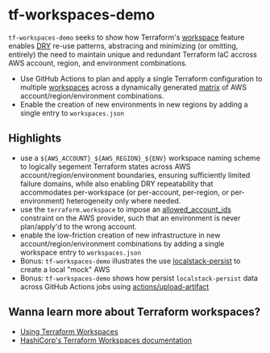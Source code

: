# tf-workspaces-demo

`tf-workspaces-demo` seeks to show how Terraform's [workspace](https://developer.hashicorp.com/terraform/language/state/workspaces) feature enables [DRY](https://en.wikipedia.org/wiki/Don%27t_repeat_yourself) re-use patterns, abstracing and minimizing (or omitting, entirely) the need to maintain unique and redundant Terraform IaC accross AWS account, region, and environment combinations.

* Use GitHub Actions to plan and apply a single Terraform configuration to multiple [workspaces](https://developer.hashicorp.com/terraform/language/state/workspaces) across a dynamically generated [matrix](https://docs.github.com/en/actions/using-jobs/using-a-matrix-for-your-jobs) of AWS account/region/environment combinations.
* Enable the creation of new environments in new regions by adding a single entry to `workspaces.json`

## Highlights

* use a `${AWS_ACCOUNT}_${AWS_REGION}_${ENV}` workspace naming scheme to
  logically segement Terraform states across AWS account/region/environment
  boundaries, ensuring sufficiently limited failure domains, while also enabling
  DRY repeatability that accommodates per-workspace (or per-account, per-region,
  or per-environment) heterogeneity only where needed.
* use the `terraform.workspace` to impose an [allowed_account_ids](https://registry.terraform.io/providers/hashicorp/aws/latest/docs#allowed_account_ids) constraint on the AWS provider, such that an environment is never plan/apply'd to the wrong account.
* enable the low-friction creation of new infrastructure in new account/region/environment combinations by adding a single workspace entry to `workspaces.json`
* Bonus: `tf-workspaces-demo` illustrates the use [localstack-persist](https://hub.docker.com/r/gresau/localstack-persist) to create a local "mock" AWS
* Bonus: `tf-workspaces-demo` shows how persist `localstack-persist` data across GitHub Actions jobs using [actions/upload-artifact](https://github.com/actions/upload-artifact)

## Wanna learn more about Terraform workspaces?

* [Using Terraform Workspaces](https://mikeball.info/blog/using-terraform-workspaces/)
* [HashiCorp's Terraform Workspaces documentation](https://developer.hashicorp.com/terraform/language/state/workspaces)
